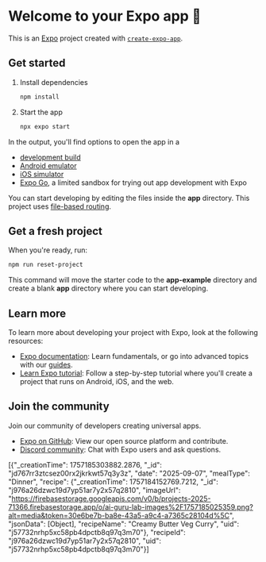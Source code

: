 # Welcome to your Expo app 👋

This is an [Expo](https://expo.dev) project created with [`create-expo-app`](https://www.npmjs.com/package/create-expo-app).

## Get started

1. Install dependencies

   ```bash
   npm install
   ```

2. Start the app

   ```bash
   npx expo start
   ```

In the output, you'll find options to open the app in a

- [development build](https://docs.expo.dev/develop/development-builds/introduction/)
- [Android emulator](https://docs.expo.dev/workflow/android-studio-emulator/)
- [iOS simulator](https://docs.expo.dev/workflow/ios-simulator/)
- [Expo Go](https://expo.dev/go), a limited sandbox for trying out app development with Expo

You can start developing by editing the files inside the **app** directory. This project uses [file-based routing](https://docs.expo.dev/router/introduction).

## Get a fresh project

When you're ready, run:

```bash
npm run reset-project
```

This command will move the starter code to the **app-example** directory and create a blank **app** directory where you can start developing.

## Learn more

To learn more about developing your project with Expo, look at the following resources:

- [Expo documentation](https://docs.expo.dev/): Learn fundamentals, or go into advanced topics with our [guides](https://docs.expo.dev/guides).
- [Learn Expo tutorial](https://docs.expo.dev/tutorial/introduction/): Follow a step-by-step tutorial where you'll create a project that runs on Android, iOS, and the web.

## Join the community

Join our community of developers creating universal apps.

- [Expo on GitHub](https://github.com/expo/expo): View our open source platform and contribute.
- [Discord community](https://chat.expo.dev): Chat with Expo users and ask questions.


 [{"_creationTime": 1757185303882.2876, "_id": "jd767rr3ztcsez00rx2jkrkwt57q3y3z", "date": "2025-09-07", "mealType": "Dinner", "recipe": {"_creationTime": 1757184152769.7212, "_id": "j976a26dzwc19d7yp51ar7y2x57q2810", "imageUrl": "https://firebasestorage.googleapis.com/v0/b/projects-2025-71366.firebasestorage.app/o/ai-guru-lab-images%2F1757185025359.png?alt=media&token=30e6be7b-ba8e-43a5-a9c4-a7365c28104d%5C", "jsonData": [Object], "recipeName": "Creamy Butter Veg Curry", "uid": "j57732nrhp5xc58pb4dpctb8q97q3m70"}, "recipeId": "j976a26dzwc19d7yp51ar7y2x57q2810", "uid": "j57732nrhp5xc58pb4dpctb8q97q3m70"}]